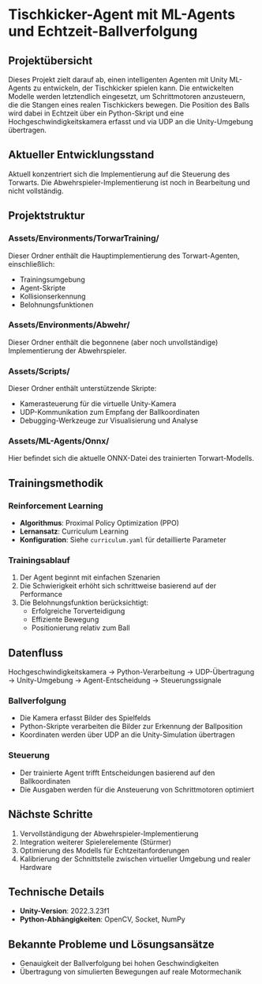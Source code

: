 # Tischkicker-Agent mit ML-Agents und Echtzeit-Ballverfolgung

## Projektübersicht

Dieses Projekt zielt darauf ab, einen intelligenten Agenten mit Unity ML-Agents zu entwickeln, der Tischkicker spielen kann. Die entwickelten Modelle werden letztendlich eingesetzt, um Schrittmotoren anzusteuern, die die Stangen eines realen Tischkickers bewegen. Die Position des Balls wird dabei in Echtzeit über ein Python-Skript und eine Hochgeschwindigkeitskamera erfasst und via UDP an die Unity-Umgebung übertragen.

## Aktueller Entwicklungsstand

Aktuell konzentriert sich die Implementierung auf die Steuerung des Torwarts. Die Abwehrspieler-Implementierung ist noch in Bearbeitung und nicht vollständig.

## Projektstruktur

### Assets/Environments/TorwarTraining/
Dieser Ordner enthält die Hauptimplementierung des Torwart-Agenten, einschließlich:
- Trainingsumgebung
- Agent-Skripte
- Kollisionserkennung
- Belohnungsfunktionen

### Assets/Environments/Abwehr/
Dieser Ordner enthält die begonnene (aber noch unvollständige) Implementierung der Abwehrspieler.

### Assets/Scripts/
Dieser Ordner enthält unterstützende Skripte:
- Kamerasteuerung für die virtuelle Unity-Kamera
- UDP-Kommunikation zum Empfang der Ballkoordinaten
- Debugging-Werkzeuge zur Visualisierung und Analyse

### Assets/ML-Agents/Onnx/
Hier befindet sich die aktuelle ONNX-Datei des trainierten Torwart-Modells.

## Trainingsmethodik

### Reinforcement Learning
- **Algorithmus**: Proximal Policy Optimization (PPO)
- **Lernansatz**: Curriculum Learning
- **Konfiguration**: Siehe `curriculum.yaml` für detaillierte Parameter

### Trainingsablauf
1. Der Agent beginnt mit einfachen Szenarien
2. Die Schwierigkeit erhöht sich schrittweise basierend auf der Performance
3. Die Belohnungsfunktion berücksichtigt:
   - Erfolgreiche Torverteidigung
   - Effiziente Bewegung
   - Positionierung relativ zum Ball

## Datenfluss

Hochgeschwindigkeitskamera → Python-Verarbeitung → UDP-Übertragung → Unity-Umgebung → Agent-Entscheidung → Steuerungssignale

### Ballverfolgung
- Die Kamera erfasst Bilder des Spielfelds
- Python-Skripte verarbeiten die Bilder zur Erkennung der Ballposition
- Koordinaten werden über UDP an die Unity-Simulation übertragen

### Steuerung
- Der trainierte Agent trifft Entscheidungen basierend auf den Ballkoordinaten
- Die Ausgaben werden für die Ansteuerung von Schrittmotoren optimiert

## Nächste Schritte

1. Vervollständigung der Abwehrspieler-Implementierung
2. Integration weiterer Spielerelemente (Stürmer)
3. Optimierung des Modells für Echtzeitanforderungen
4. Kalibrierung der Schnittstelle zwischen virtueller Umgebung und realer Hardware

## Technische Details

- **Unity-Version**: 2022.3.23f1
- **Python-Abhängigkeiten**: OpenCV, Socket, NumPy

## Bekannte Probleme und Lösungsansätze

- Genauigkeit der Ballverfolgung bei hohen Geschwindigkeiten
- Übertragung von simulierten Bewegungen auf reale Motormechanik
